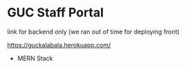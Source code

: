 # GUC Staff Portal

link for backend only (we ran out of time for deploying front)

https://guckalabala.herokuapp.com/
- MERN Stack
